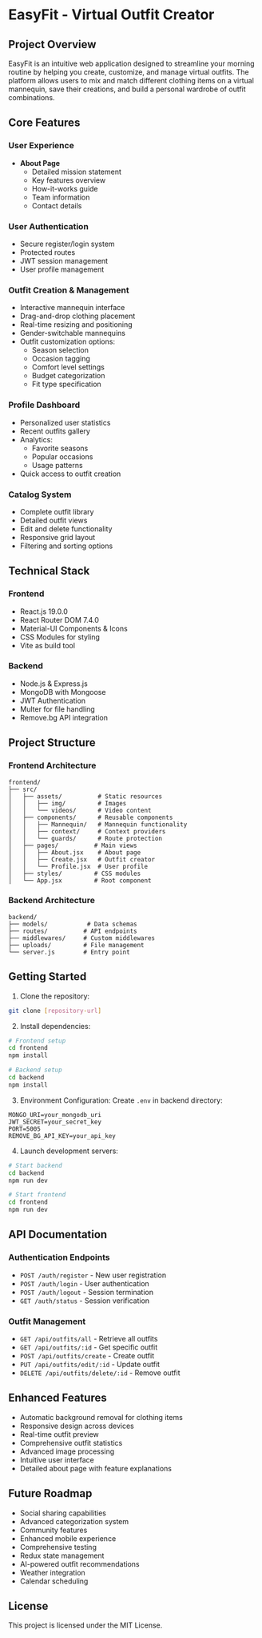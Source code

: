# EasyFit - Virtual Outfit Creator

## Project Overview
EasyFit is an intuitive web application designed to streamline your morning routine by helping you create, customize, and manage virtual outfits. The platform allows users to mix and match different clothing items on a virtual mannequin, save their creations, and build a personal wardrobe of outfit combinations.

## Core Features

### User Experience
- **About Page**
  - Detailed mission statement
  - Key features overview
  - How-it-works guide
  - Team information
  - Contact details

### User Authentication
- Secure register/login system
- Protected routes
- JWT session management
- User profile management

### Outfit Creation & Management
- Interactive mannequin interface
- Drag-and-drop clothing placement
- Real-time resizing and positioning
- Gender-switchable mannequins
- Outfit customization options:
  - Season selection
  - Occasion tagging
  - Comfort level settings
  - Budget categorization
  - Fit type specification

### Profile Dashboard
- Personalized user statistics
- Recent outfits gallery
- Analytics:
  - Favorite seasons
  - Popular occasions
  - Usage patterns
- Quick access to outfit creation

### Catalog System
- Complete outfit library
- Detailed outfit views
- Edit and delete functionality
- Responsive grid layout
- Filtering and sorting options

## Technical Stack

### Frontend
- React.js 19.0.0
- React Router DOM 7.4.0
- Material-UI Components & Icons
- CSS Modules for styling
- Vite as build tool

### Backend
- Node.js & Express.js
- MongoDB with Mongoose
- JWT Authentication
- Multer for file handling
- Remove.bg API integration

## Project Structure

### Frontend Architecture
```
frontend/
├── src/
│   ├── assets/          # Static resources
│   │   ├── img/         # Images
│   │   └── videos/      # Video content
│   ├── components/      # Reusable components
│   │   ├── Mannequin/   # Mannequin functionality
│   │   ├── context/     # Context providers
│   │   └── guards/      # Route protection
│   ├── pages/          # Main views
│   │   ├── About.jsx    # About page
│   │   ├── Create.jsx   # Outfit creator
│   │   └── Profile.jsx  # User profile
│   ├── styles/         # CSS modules
│   └── App.jsx         # Root component
```

### Backend Architecture
```
backend/
├── models/           # Data schemas
├── routes/          # API endpoints
├── middlewares/     # Custom middlewares
├── uploads/         # File management
└── server.js        # Entry point
```

## Getting Started

1. Clone the repository:
```bash
git clone [repository-url]
```

2. Install dependencies:
```bash
# Frontend setup
cd frontend
npm install

# Backend setup
cd backend
npm install
```

3. Environment Configuration:
Create `.env` in backend directory:
```
MONGO_URI=your_mongodb_uri
JWT_SECRET=your_secret_key
PORT=5005
REMOVE_BG_API_KEY=your_api_key
```

4. Launch development servers:
```bash
# Start backend
cd backend
npm run dev

# Start frontend
cd frontend
npm run dev
```

## API Documentation

### Authentication Endpoints
- `POST /auth/register` - New user registration
- `POST /auth/login` - User authentication
- `POST /auth/logout` - Session termination
- `GET /auth/status` - Session verification

### Outfit Management
- `GET /api/outfits/all` - Retrieve all outfits
- `GET /api/outfits/:id` - Get specific outfit
- `POST /api/outfits/create` - Create outfit
- `PUT /api/outfits/edit/:id` - Update outfit
- `DELETE /api/outfits/delete/:id` - Remove outfit

## Enhanced Features
- Automatic background removal for clothing items
- Responsive design across devices
- Real-time outfit preview
- Comprehensive outfit statistics
- Advanced image processing
- Intuitive user interface
- Detailed about page with feature explanations

## Future Roadmap
- Social sharing capabilities
- Advanced categorization system
- Community features
- Enhanced mobile experience
- Comprehensive testing
- Redux state management
- AI-powered outfit recommendations
- Weather integration
- Calendar scheduling

## License
This project is licensed under the MIT License.